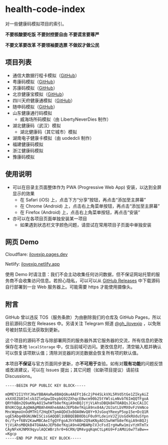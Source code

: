 # health-code-index

对一些健康码模拟项目的索引。

**不要核酸要吃饭  不要封控要自由  不要谎言要尊严**

**不要文革要改革  不要领袖要选票  不做奴才做公民**

## 项目列表

- 通信大数据行程卡模拟（[GitHub](https://github.com/ilovexjp/trip-card)）
- 粤康码模拟（[GitHub](https://github.com/ilovexjp/ykm-simulator)）
- 苏康码模拟（[GitHub](https://github.com/ilovexjp/skm-simulator)）
- 北京健康宝模拟（[GitHub](https://github.com/ilovexjp/jkb-simulator)）
- 四川天府健康通模拟（[GitHub](https://github.com/ilovexjp/tfjkt-simulator)）
- 随申码模拟（[GitHub](https://github.com/ilovexjp/ssm-simulator)）
- 山东健康通行码模拟
  - 威海场所码模拟（由 LibertyNeverDies 制作）
- 湖北健康码（武汉）模拟
  - 湖北健康码（其它城市）模拟
- 湖南电子健康卡模拟（由 uodedcli 制作）
- 福建健康码模拟
- 浙江健康码模拟
- 豫康码模拟

## 使用说明

- 可以在目录主页面整体作为 PWA (Progressive Web App) 安装，以达到全屏显示的效果
  - 在 Safari (iOS) 上，点击下方“分享”按钮，再点击“添加至主屏幕”
  - 在 Chrome (Android) 上，点击右上角菜单按钮，再点击“添加至主屏幕”
  - 在 Firefox (Android) 上，点击右上角菜单按钮，再点击“安装”
- 亦可以在各项目页面单独安装某一项目
  - 如果遇到状态栏文字颜色问题，请尝试在常用项目子页面中单独安装

## 网页 Demo

Cloudflare: [ilovexjp.pages.dev](https://ilovexjp.pages.dev)

Netlify: [ilovexjp.netlify.app](https://ilovexjp.netlify.app)

使用 Demo 时请注意：我们不会主动收集任何访问数据，但不保证网站托管的服务商不会收集访问信息。若担心隐私，可以可以从 [GitHub Releases](https://github.com/ilovexjp/health-code-index/releases) 中下载源码自行部署到一台 Web 服务器上。可能需要 https 才能使用摄像头。

## 附言

GitHub 曾以违反 TOS（服务条款）为由删除我们的仓库及 GitHub Pages，所以目前源码只放在 Releases 中。另请关注 Telegram 频道 [@gh_ilovexjp](https://t.me/gh_ilovexjp) ，以免账号被封禁后无法获取到更新。

这个项目的源码不含与除部署网页的服务器外其它服务器的交流，所有信息的更改保存在本地 `localStorage` 中，仅当前域可访问。更改信息时，清空输入框并确认可以恢复该项默认值；清除浏览器的浏览数据会恢复所有项的默认值。

本项目**不保证**与官方页面同步更新，亦**不可用于**查验。如有对**现有功能**的问题反馈或改进建议，可以在 Issues 提出；其它问题（如新项目提议）请前往 Discussions。

```
-----BEGIN PGP PUBLIC KEY BLOCK-----

mDMEY2I1YhYJKwYBBAHaRw8BAQdAu4AEFt16c2jP44SLkVXL5RVdStGe1ZIkyAiZ
xkXXEZG0Imlsb3ZleGpwIDxpbG92ZXhqcEBwcm90b25tYWlsLmNvbT6ImQQTFgoA
QRYhBBn2Q9aKNyAO15whWfb8efKqiA9nBQJjYjViAhsDBQkB4TOABQsJCAcCAiIC
BhUKCQgLAgQWAgMBAh4HAheAAAoJEPb8efKqiA9nx84A/2UJatLbVMX0vFzVmNco
MncWqmoUnOdMTH1f2HqEKTpmAQDd3xBOA0WvQ8Y+9JsGoqYReeyP5op15e+DcQ1R
ugE5Abg4BGNiNWISCisGAQQBl1UBBQEBB0DbiF0u9YLdeinVJZjUsGdkRUduSYpn
0c/fy+f6BV2KawMBCAeIfgQYFgoAJhYhBBn2Q9aKNyAO15whWfb8efKqiA9nBQJj
YjViAhsMBQkB4TOAAAoJEPb8efKqiA9n4GMBAMplVJcFsdIrgHwRw1mivYzHTmTx
CAyNFxHJNMX9qyulAQCWBrzhr0+6CRN/QM4vgqKqmCtLpKG9+FzAMUi6w7TaBw==
=Kgcp
-----END PGP PUBLIC KEY BLOCK-----
```
